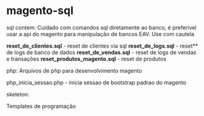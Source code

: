 # magento-sql

sql contem:
Cuidado com comandos sql diretamente ao banco, é preferivel usar a api do magento para manipulação de bancos EAV.
Use com cautela

**reset_de_clientes.sql** - reset de clientes via sql
**reset_de_logs.sql** -  reset** de logs de banco de dados
**reset_de_vendas.sql** - reset de logs de vendas e transações
**reset_produtos_magento.sql** - reset de produtos

php:
Arquivos de php para desenvolvimento magento

php_inicia_sessao.php - inicia sessao de bootstrap padrao do magento

skeleton:

Templates de programação




